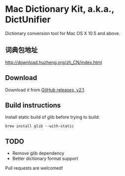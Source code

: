 # Mac Dictionary Kit, a.k.a., DictUnifier

Dictionary conversion tool for Mac OS X 10.5 and above.

## 词典包地址
http://download.huzheng.org/zh_CN/index.html

## Download

Download it from [GitHub releases, v2.1](https://github.com/jjgod/mac-dictionary-kit/releases/download/v2.1/DictUnifier-2.1.zip).

## Build instructions

Install static build of glib before trying to build:

    brew install glib --with-static

## TODO

- Remove glib dependency
- Better dictionary format support

Pull requests are welcomed!
